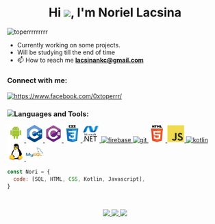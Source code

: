 

<h1 align="center">Hi <img src="https://media.giphy.com/media/hvRJCLFzcasrR4ia7z/giphy.gif" width="35">, I'm Noriel Lacsina</h1>


<p align="left"> <img src="https://komarev.com/ghpvc/?username=toperrrrrrrrr&label=Profile%20views&color=0e75b6&style=flat" alt="toperrrrrrrrr" /> </p>


- Currently working on some projects.
- Will be studying till the end of time 
- 📫 How to reach me **lacsinankc@gmail.com**

<h3 align="left">Connect with me:</h3>
<p align="left">

<a href="https://fb.com/0xtoperrr" target="blank"><img align="center" src="https://raw.githubusercontent.com/rahuldkjain/github-profile-readme-generator/master/src/images/icons/Social/facebook.svg" alt="https://www.facebook.com/0xtoperrr/" height="30" width="40" /></a>
</p>

<h3 align="left"><img src="https://user-images.githubusercontent.com/73097560/115834477-dbab4500-a447-11eb-908a-139a6edaec5c.gif">Languages and Tools:</h3>
<p align="left"> <a href="https://developer.android.com" target="_blank" rel="noreferrer"> <img src="https://raw.githubusercontent.com/devicons/devicon/master/icons/android/android-original-wordmark.svg" alt="android" width="40" height="40"/> </a>  <a href="https://www.w3schools.com/cpp/" target="_blank" rel="noreferrer"> <img src="https://raw.githubusercontent.com/devicons/devicon/master/icons/cplusplus/cplusplus-original.svg" alt="cplusplus" width="40" height="40"/> </a> <a href="https://www.w3schools.com/cs/" target="_blank" rel="noreferrer"> <img src="https://raw.githubusercontent.com/devicons/devicon/master/icons/csharp/csharp-original.svg" alt="csharp" width="40" height="40"/> </a> <a href="https://www.w3schools.com/css/" target="_blank" rel="noreferrer"> <img src="https://raw.githubusercontent.com/devicons/devicon/master/icons/css3/css3-original-wordmark.svg" alt="css3" width="40" height="40"/> </a> <a href="https://dotnet.microsoft.com/" target="_blank" rel="noreferrer"> <img src="https://raw.githubusercontent.com/devicons/devicon/master/icons/dot-net/dot-net-original-wordmark.svg" alt="dotnet" width="40" height="40"/> </a> <a href="https://firebase.google.com/" target="_blank" rel="noreferrer"> <img src="https://www.vectorlogo.zone/logos/firebase/firebase-icon.svg" alt="firebase" width="40" height="40"/> </a> <a href="https://git-scm.com/" target="_blank" rel="noreferrer"> <img src="https://www.vectorlogo.zone/logos/git-scm/git-scm-icon.svg" alt="git" width="40" height="40"/> </a> <a href="https://www.w3.org/html/" target="_blank" rel="noreferrer"> <img src="https://raw.githubusercontent.com/devicons/devicon/master/icons/html5/html5-original-wordmark.svg" alt="html5" width="40" height="40"/> </a> <a href="https://developer.mozilla.org/en-US/docs/Web/JavaScript" target="_blank" rel="noreferrer"> <img src="https://raw.githubusercontent.com/devicons/devicon/master/icons/javascript/javascript-original.svg" alt="javascript" width="40" height="40"/> </a> <a href="https://kotlinlang.org" target="_blank" rel="noreferrer"> <img src="https://www.vectorlogo.zone/logos/kotlinlang/kotlinlang-icon.svg" alt="kotlin" width="40" height="40"/> </a> <a href="https://www.linux.org/" rel="noreferrer"> <img src="https://raw.githubusercontent.com/devicons/devicon/master/icons/linux/linux-original.svg" alt="linux" width="40" height="40"/> </a> <a href="https://www.mysql.com/" target="_blank" rel="noreferrer"> <img src="https://raw.githubusercontent.com/devicons/devicon/master/icons/mysql/mysql-original-wordmark.svg" alt="mysql" width="40" height="40"/> </a> <a href="https://www.photoshop.com/en" target="_blank" rel="noreferrer"> </a> </p>

```javascript
const Nori = {
  code: [SQL, HTML, CSS, Kotlin, Javascript],
}
```

</br>
<p align="center">
  <a href="https://github.com/toperrrrrrrr">
    <img src="http://github-profile-summary-cards.vercel.app/api/cards/profile-details?username=toperrrrrrrr&theme=transparent" />
  </a>
  <a href="https://github.com/toperrrrrrrr">
    <img src="https://github-readme-streak-stats.herokuapp.com/?user=toperrrrrrrr&hide_border=true&card_width=338&theme=transparent" />
  </a>
  <a href="https://github.com/toperrrrrrrr">
    <img src="http://github-profile-summary-cards.vercel.app/api/cards/stats?username=toperrrrrrrr&theme=transparent" />
  </a>
</p>
